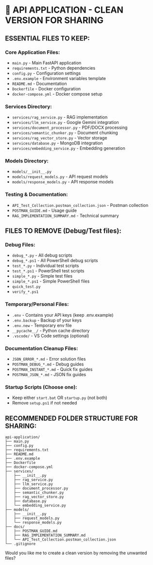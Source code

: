 # 🚀 API APPLICATION - CLEAN VERSION FOR SHARING

## ESSENTIAL FILES TO KEEP:

### Core Application Files:
- `main.py` - Main FastAPI application
- `requirements.txt` - Python dependencies
- `config.py` - Configuration settings
- `.env.example` - Environment variables template
- `README.md` - Documentation
- `Dockerfile` - Docker configuration
- `docker-compose.yml` - Docker compose setup

### Services Directory:
- `services/rag_service.py` - RAG implementation
- `services/llm_service.py` - Google Gemini integration
- `services/document_processor.py` - PDF/DOCX processing
- `services/semantic_chunker.py` - Document chunking
- `services/rag_vector_store.py` - Vector storage
- `services/database.py` - MongoDB integration
- `services/embedding_service.py` - Embedding generation

### Models Directory:
- `models/__init__.py`
- `models/request_models.py` - API request models
- `models/response_models.py` - API response models

### Testing & Documentation:
- `API_Test_Collection.postman_collection.json` - Postman collection
- `POSTMAN_GUIDE.md` - Usage guide
- `RAG_IMPLEMENTATION_SUMMARY.md` - Technical summary

## FILES TO REMOVE (Debug/Test files):

### Debug Files:
- `debug_*.py` - All debug scripts
- `debug_*.ps1` - All PowerShell debug scripts
- `test_*.py` - Individual test scripts
- `test_*.ps1` - PowerShell test scripts
- `simple_*.py` - Simple test files
- `simple_*.ps1` - Simple PowerShell files
- `quick_test.py`
- `verify_*.ps1`

### Temporary/Personal Files:
- `.env` - Contains your API keys (keep .env.example)
- `.env.backup` - Backup of your keys
- `.env.new` - Temporary env file
- `__pycache__/` - Python cache directory
- `.vscode/` - VS Code settings (optional)

### Documentation Cleanup Files:
- `JSON_ERROR_*.md` - Error solution files
- `POSTMAN_DEBUG_*.md` - Debug guides
- `POSTMAN_INSTANT_*.md` - Quick fix guides
- `POSTMAN_JSON_*.md` - JSON fix guides

### Startup Scripts (Choose one):
- Keep either `start.bat` OR `startup.py` (not both)
- Remove `setup.ps1` if not needed

## RECOMMENDED FOLDER STRUCTURE FOR SHARING:

```
api-application/
├── main.py
├── config.py
├── requirements.txt
├── README.md
├── .env.example
├── Dockerfile
├── docker-compose.yml
├── services/
│   ├── __init__.py
│   ├── rag_service.py
│   ├── llm_service.py
│   ├── document_processor.py
│   ├── semantic_chunker.py
│   ├── rag_vector_store.py
│   ├── database.py
│   └── embedding_service.py
├── models/
│   ├── __init__.py
│   ├── request_models.py
│   └── response_models.py
├── docs/
│   ├── POSTMAN_GUIDE.md
│   ├── RAG_IMPLEMENTATION_SUMMARY.md
│   └── API_Test_Collection.postman_collection.json
└── .gitignore
```

Would you like me to create a clean version by removing the unwanted files?

